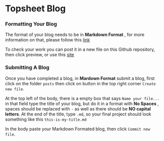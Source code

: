 # Topsheet Blog


### Formatting Your Blog

The format of your blog needs to be in **Markdown Format** , for more information on that, please follow this [link](https://www.markdownguide.org/basic-syntax/#emphasis) 

To check your work you can post it in a new file on this Github repository, then click preview, or use this [site](https://markdownlivepreview.com)

### Submitting A Blog

Once you have completed a blog, in **Mardown Format** submit a blog, first click on the folder `posts` then click on button in the top right corner `Create new file`.  

At the top left of the body, there is a empty box that says `Name your file...` in that field type the title of your blog, but do it in a format with **No Spaces** , spaces should be replaced with `-` as well as there should be **NO capital letters**. At the end of the title, type `.md`, so your final project should look something like this `this-is-my-title.md` 

In the body paste your Markdown Formated blog, then click `Commit new file`.
